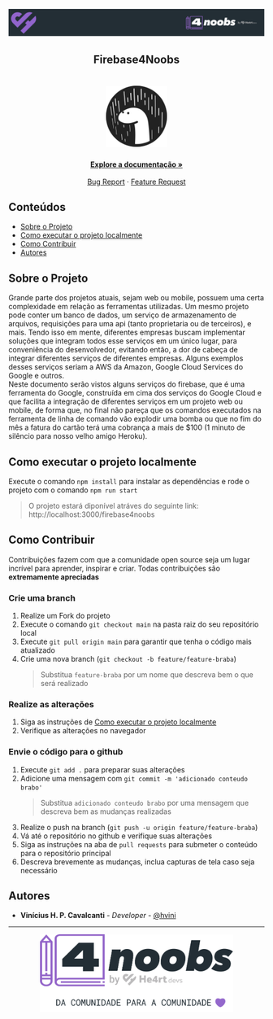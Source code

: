 <!-- Logo 4noobs -->

<p align="center">
  <a href="https://github.com/he4rt/4noobs" target="_blank">
    <img src="./.github/header_4noobs.svg">
  </a>
</p>

<!-- Title -->

<p align="center">
  <h2 align="center">Firebase4Noobs</h2>

  <h1 align="center"><img src="./.github/deno.svg" alt="Imagem da linguagem" width="120"></h1>

  <p align="center">
    <a href="https://hvini.github.io/firebase4noobs/"><strong>Explore a documentação »</strong></a>
    <br />
    <br />
    <a href="https://github.com/hvini/firebase4noobs/issues">Bug Report</a>
    ·
    <a href="https://github.com/hvini/firebase4noobs/issues">Feature Request</a>
  </p>
</p>

<!-- TABLE OF CONTENTS -->

## Conteúdos

- [Sobre o Projeto](#sobre-o-projeto)
- [Como executar o projeto localmente](#como-executar-o-projeto-localmente)
- [Como Contribuir](#como-contribuir)
- [Autores](#autores)

 <!-- ABOUT THE PROJECT -->

## Sobre o Projeto
Grande parte dos projetos atuais, sejam web ou mobile, possuem uma certa complexidade em relação as ferramentas utilizadas. Um mesmo projeto pode conter um banco de dados, um serviço de armazenamento de arquivos, requisições para uma api (tanto proprietaria ou de terceiros), e mais. Tendo isso em mente, diferentes empresas buscam implementar soluções que integram todos esse serviços em um único lugar, para conveniência do desenvolvedor, evitando então, a dor de cabeça de integrar diferentes serviços de diferentes empresas. Alguns exemplos desses serviços seriam a AWS da Amazon, Google Cloud Services do Google e outros.  
Neste documento serão vistos alguns serviços do firebase, que é uma ferramenta do Google, construída em cima dos serviços do Google Cloud e que facilita a integração de diferentes serviços em um projeto web ou mobile, de forma que, no final não pareça que os comandos executados na ferramenta de linha de comando vão explodir uma bomba ou que no fim do mês a fatura do cartão terá uma cobrança a mais de $100 (1 minuto de silêncio para nosso velho amigo Heroku).

<!-- RUN LOCALLY -->

## Como executar o projeto localmente

Execute o comando `npm install` para instalar as dependências e rode o projeto com o comando `npm run start`  
  > O projeto estará diponível atráves do seguinte link: http://localhost:3000/firebase4noobs

  
<!-- CONTRIBUTING -->

## Como Contribuir

Contribuições fazem com que a comunidade open source seja um lugar incrível para aprender, inspirar e criar. Todas contribuições
são **extremamente apreciadas**

### Crie uma branch

1. Realize um Fork do projeto
1. Execute o comando `git checkout main` na pasta raiz do seu repositório local
1. Execute `git pull origin main` para garantir que tenha o código mais atualizado
1. Crie uma nova branch (`git checkout -b feature/feature-braba`)  
    > Substitua `feature-braba` por um nome que descreva bem o que será realizado

### Realize as alterações
1. Siga as instruções de [Como executar o projeto localmente](#como-executar-o-projeto-localmente)
1. Verifique as alterações no navegador

### Envie o código para o github
1. Execute `git add .` para preparar suas alterações
1. Adicione uma mensagem com `git commit -m 'adicionado conteudo brabo'`
    > Substitua `adicionado conteudo brabo` por uma mensagem que descreva bem as mudanças realizadas
1. Realize o push na branch (`git push -u origin feature/feature-braba`)
1. Vá até o repositório no github e verifique suas alterações
1. Siga as instruções na aba de `pull requests` para submeter o conteúdo para o repositório principal
1. Descreva brevemente as mudanças, inclua capturas de tela caso seja necessário

## Autores

- **Vinícius H. P. Cavalcanti** - _Developer_ - [@hvini](https://github.com/hvini)

---

<p align="center">
  <a href="https://github.com/he4rt/4noobs" target="_blank">
    <img src="./.github/footer_4noobs.svg" width="380">
  </a>
</p>